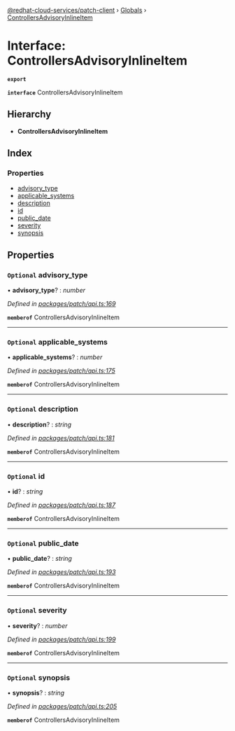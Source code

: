 [@redhat-cloud-services/patch-client](../README.md) › [Globals](../globals.md) › [ControllersAdvisoryInlineItem](controllersadvisoryinlineitem.md)

# Interface: ControllersAdvisoryInlineItem

**`export`** 

**`interface`** ControllersAdvisoryInlineItem

## Hierarchy

* **ControllersAdvisoryInlineItem**

## Index

### Properties

* [advisory_type](controllersadvisoryinlineitem.md#optional-advisory_type)
* [applicable_systems](controllersadvisoryinlineitem.md#optional-applicable_systems)
* [description](controllersadvisoryinlineitem.md#optional-description)
* [id](controllersadvisoryinlineitem.md#optional-id)
* [public_date](controllersadvisoryinlineitem.md#optional-public_date)
* [severity](controllersadvisoryinlineitem.md#optional-severity)
* [synopsis](controllersadvisoryinlineitem.md#optional-synopsis)

## Properties

### `Optional` advisory_type

• **advisory_type**? : *number*

*Defined in [packages/patch/api.ts:169](https://github.com/RedHatInsights/javascript-clients/blob/ebfd578/packages/patch/api.ts#L169)*

**`memberof`** ControllersAdvisoryInlineItem

___

### `Optional` applicable_systems

• **applicable_systems**? : *number*

*Defined in [packages/patch/api.ts:175](https://github.com/RedHatInsights/javascript-clients/blob/ebfd578/packages/patch/api.ts#L175)*

**`memberof`** ControllersAdvisoryInlineItem

___

### `Optional` description

• **description**? : *string*

*Defined in [packages/patch/api.ts:181](https://github.com/RedHatInsights/javascript-clients/blob/ebfd578/packages/patch/api.ts#L181)*

**`memberof`** ControllersAdvisoryInlineItem

___

### `Optional` id

• **id**? : *string*

*Defined in [packages/patch/api.ts:187](https://github.com/RedHatInsights/javascript-clients/blob/ebfd578/packages/patch/api.ts#L187)*

**`memberof`** ControllersAdvisoryInlineItem

___

### `Optional` public_date

• **public_date**? : *string*

*Defined in [packages/patch/api.ts:193](https://github.com/RedHatInsights/javascript-clients/blob/ebfd578/packages/patch/api.ts#L193)*

**`memberof`** ControllersAdvisoryInlineItem

___

### `Optional` severity

• **severity**? : *number*

*Defined in [packages/patch/api.ts:199](https://github.com/RedHatInsights/javascript-clients/blob/ebfd578/packages/patch/api.ts#L199)*

**`memberof`** ControllersAdvisoryInlineItem

___

### `Optional` synopsis

• **synopsis**? : *string*

*Defined in [packages/patch/api.ts:205](https://github.com/RedHatInsights/javascript-clients/blob/ebfd578/packages/patch/api.ts#L205)*

**`memberof`** ControllersAdvisoryInlineItem
